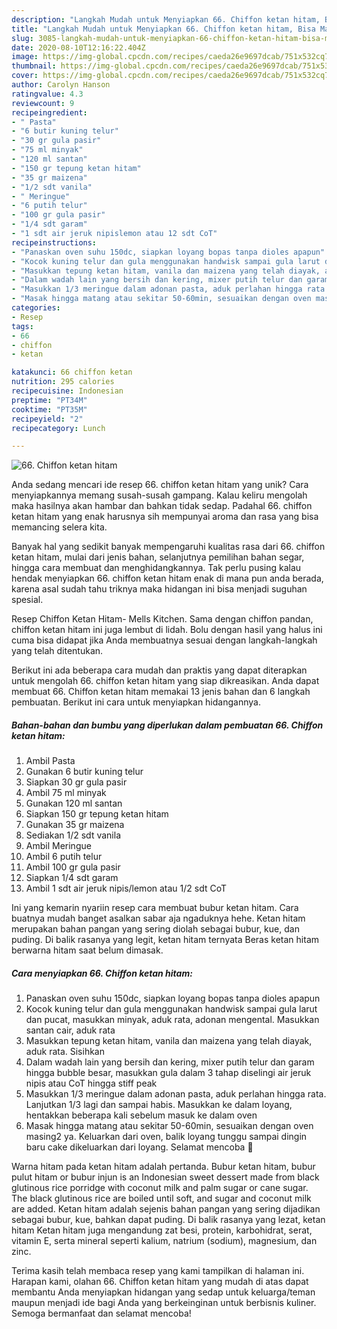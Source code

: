 ```yaml
---
description: "Langkah Mudah untuk Menyiapkan 66. Chiffon ketan hitam, Bisa Manjain Lidah"
title: "Langkah Mudah untuk Menyiapkan 66. Chiffon ketan hitam, Bisa Manjain Lidah"
slug: 3085-langkah-mudah-untuk-menyiapkan-66-chiffon-ketan-hitam-bisa-manjain-lidah
date: 2020-08-10T12:16:22.404Z
image: https://img-global.cpcdn.com/recipes/caeda26e9697dcab/751x532cq70/66-chiffon-ketan-hitam-foto-resep-utama.jpg
thumbnail: https://img-global.cpcdn.com/recipes/caeda26e9697dcab/751x532cq70/66-chiffon-ketan-hitam-foto-resep-utama.jpg
cover: https://img-global.cpcdn.com/recipes/caeda26e9697dcab/751x532cq70/66-chiffon-ketan-hitam-foto-resep-utama.jpg
author: Carolyn Hanson
ratingvalue: 4.3
reviewcount: 9
recipeingredient:
- " Pasta"
- "6 butir kuning telur"
- "30 gr gula pasir"
- "75 ml minyak"
- "120 ml santan"
- "150 gr tepung ketan hitam"
- "35 gr maizena"
- "1/2 sdt vanila"
- " Meringue"
- "6 putih telur"
- "100 gr gula pasir"
- "1/4 sdt garam"
- "1 sdt air jeruk nipislemon atau 12 sdt CoT"
recipeinstructions:
- "Panaskan oven suhu 150dc, siapkan loyang bopas tanpa dioles apapun"
- "Kocok kuning telur dan gula menggunakan handwisk sampai gula larut dan pucat, masukkan minyak, aduk rata, adonan mengental. Masukkan santan cair, aduk rata"
- "Masukkan tepung ketan hitam, vanila dan maizena yang telah diayak, aduk rata. Sisihkan"
- "Dalam wadah lain yang bersih dan kering, mixer putih telur dan garam hingga bubble besar, masukkan gula dalam 3 tahap diselingi air jeruk nipis atau CoT hingga stiff peak"
- "Masukkan 1/3 meringue dalam adonan pasta, aduk perlahan hingga rata. Lanjutkan 1/3 lagi dan sampai habis. Masukkan ke dalam loyang, hentakkan beberapa kali sebelum masuk ke dalam oven"
- "Masak hingga matang atau sekitar 50-60min, sesuaikan dengan oven masing2 ya. Keluarkan dari oven, balik loyang tunggu sampai dingin baru cake dikeluarkan dari loyang. Selamat mencoba 🥰"
categories:
- Resep
tags:
- 66
- chiffon
- ketan

katakunci: 66 chiffon ketan 
nutrition: 295 calories
recipecuisine: Indonesian
preptime: "PT34M"
cooktime: "PT35M"
recipeyield: "2"
recipecategory: Lunch

---
```



![66. Chiffon ketan hitam](https://img-global.cpcdn.com/recipes/caeda26e9697dcab/751x532cq70/66-chiffon-ketan-hitam-foto-resep-utama.jpg)

Anda sedang mencari ide resep 66. chiffon ketan hitam yang unik? Cara menyiapkannya memang susah-susah gampang. Kalau keliru mengolah maka hasilnya akan hambar dan bahkan tidak sedap. Padahal 66. chiffon ketan hitam yang enak harusnya sih mempunyai aroma dan rasa yang bisa memancing selera kita.

Banyak hal yang sedikit banyak mempengaruhi kualitas rasa dari 66. chiffon ketan hitam, mulai dari jenis bahan, selanjutnya pemilihan bahan segar, hingga cara membuat dan menghidangkannya. Tak perlu pusing kalau hendak menyiapkan 66. chiffon ketan hitam enak di mana pun anda berada, karena asal sudah tahu triknya maka hidangan ini bisa menjadi suguhan spesial.

Resep Chiffon Ketan Hitam- Mells Kitchen. Sama dengan chiffon pandan, chiffon ketan hitam ini juga lembut di lidah. Bolu dengan hasil yang halus ini cuma bisa didapat jika Anda membuatnya sesuai dengan langkah-langkah yang telah ditentukan.


Berikut ini ada beberapa cara mudah dan praktis yang dapat diterapkan untuk mengolah 66. chiffon ketan hitam yang siap dikreasikan. Anda dapat membuat 66. Chiffon ketan hitam memakai 13 jenis bahan dan 6 langkah pembuatan. Berikut ini cara untuk menyiapkan hidangannya.

<!--inarticleads1-->

##### Bahan-bahan dan bumbu yang diperlukan dalam pembuatan 66. Chiffon ketan hitam:

1. Ambil  Pasta
1. Gunakan 6 butir kuning telur
1. Siapkan 30 gr gula pasir
1. Ambil 75 ml minyak
1. Gunakan 120 ml santan
1. Siapkan 150 gr tepung ketan hitam
1. Gunakan 35 gr maizena
1. Sediakan 1/2 sdt vanila
1. Ambil  Meringue
1. Ambil 6 putih telur
1. Ambil 100 gr gula pasir
1. Siapkan 1/4 sdt garam
1. Ambil 1 sdt air jeruk nipis/lemon atau 1/2 sdt CoT


Ini yang kemarin nyariin resep cara membuat bubur ketan hitam. Cara buatnya mudah banget asalkan sabar aja ngaduknya hehe. Ketan hitam merupakan bahan pangan yang sering diolah sebagai bubur, kue, dan puding. Di balik rasanya yang legit, ketan hitam ternyata Beras ketan hitam berwarna hitam saat belum dimasak. 

<!--inarticleads2-->

##### Cara menyiapkan 66. Chiffon ketan hitam:

1. Panaskan oven suhu 150dc, siapkan loyang bopas tanpa dioles apapun
1. Kocok kuning telur dan gula menggunakan handwisk sampai gula larut dan pucat, masukkan minyak, aduk rata, adonan mengental. Masukkan santan cair, aduk rata
1. Masukkan tepung ketan hitam, vanila dan maizena yang telah diayak, aduk rata. Sisihkan
1. Dalam wadah lain yang bersih dan kering, mixer putih telur dan garam hingga bubble besar, masukkan gula dalam 3 tahap diselingi air jeruk nipis atau CoT hingga stiff peak
1. Masukkan 1/3 meringue dalam adonan pasta, aduk perlahan hingga rata. Lanjutkan 1/3 lagi dan sampai habis. Masukkan ke dalam loyang, hentakkan beberapa kali sebelum masuk ke dalam oven
1. Masak hingga matang atau sekitar 50-60min, sesuaikan dengan oven masing2 ya. Keluarkan dari oven, balik loyang tunggu sampai dingin baru cake dikeluarkan dari loyang. Selamat mencoba 🥰


Warna hitam pada ketan hitam adalah pertanda. Bubur ketan hitam, bubur pulut hitam or bubur injun is an Indonesian sweet dessert made from black glutinous rice porridge with coconut milk and palm sugar or cane sugar. The black glutinous rice are boiled until soft, and sugar and coconut milk are added. Ketan hitam adalah sejenis bahan pangan yang sering dijadikan sebagai bubur, kue, bahkan dapat puding. Di balik rasanya yang lezat, ketan hitam Ketan hitam juga mengandung zat besi, protein, karbohidrat, serat, vitamin E, serta mineral seperti kalium, natrium (sodium), magnesium, dan zinc. 

Terima kasih telah membaca resep yang kami tampilkan di halaman ini. Harapan kami, olahan 66. Chiffon ketan hitam yang mudah di atas dapat membantu Anda menyiapkan hidangan yang sedap untuk keluarga/teman maupun menjadi ide bagi Anda yang berkeinginan untuk berbisnis kuliner. Semoga bermanfaat dan selamat mencoba!
